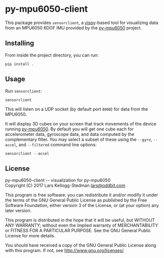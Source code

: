 # py-mpu6050-client

This package provides `sensorclient`, a [vispy][]-based tool for
visualizing data from an MPU6050 6DOF IMU provided by the
[py-mpu6050][] project.

[vispy]: http://vispy.org/
[py-mpu6050]: https://github.com/larsks/py-mpu6050

## Installing

From inside the project directory, you can run:

    pip install .

## Usage

Run `sensorclient`:

    sensorclient

This will listen on a UDP socket (by default port `8000`) for data
from the MPU6050.

It will display 3D cubes on your screen that track movements
of the device running [py-mpu6050][].  By default you will get one
cube each for accelerometer data, gyroscope data, and data computed by
the complementary filter.  You may select a subset of these using the
`--gyro`, `--accel`, and `--filtered` command line options:

    sensorclient --accel

## License

py-mpu6050-client -- visualization for py-mpu6050  
Copyright (C) 2017 Lars Kellogg-Stedman <lars@oddbit.com>

This program is free software: you can redistribute it and/or modify
it under the terms of the GNU General Public License as published by
the Free Software Foundation, either version 3 of the License, or
(at your option) any later version.

This program is distributed in the hope that it will be useful,
but WITHOUT ANY WARRANTY; without even the implied warranty of
MERCHANTABILITY or FITNESS FOR A PARTICULAR PURPOSE.  See the
GNU General Public License for more details.

You should have received a copy of the GNU General Public License
along with this program.  If not, see <http://www.gnu.org/licenses/>.

